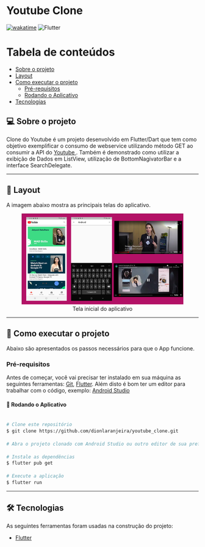 # Youtube Clone

[![wakatime](https://wakatime.com/badge/user/16c43c19-b8cc-47b4-8504-d9db3204dc71/project/f522731b-c47a-4d62-b48a-47c905346670.svg)](https://wakatime.com/badge/user/16c43c19-b8cc-47b4-8504-d9db3204dc71/project/f522731b-c47a-4d62-b48a-47c905346670)
<img alt="Flutter" src="https://img.shields.io/badge/Flutter-%2302569B.svg?style=for-the-badge&logo=Flutter&logoColor=white" />

Tabela de conteúdos
=================
<!--ts-->
   * [Sobre o projeto](#-sobre-o-projeto)
   * [Layout](#-layout)
   * [Como executar o projeto](#-como-executar-o-projeto)
     * [Pré-requisitos](#pré-requisitos)
     * [Rodando o Aplicativo](#-rodando-o-aplicativo)
   * [Tecnologias](#-tecnologias)
<!--te-->


## 💻 Sobre o projeto

Clone do Youtube é um projeto desenvolvido em Flutter/Dart que tem como objetivo exemplificar o consumo de webservice utilizando método GET ao consumir a API do    <span> <a href="https://www.googleapis.com/youtube/v3"> Youtube </a> </span>. Também é demonstrado como utilizar a exibição de Dados em ListView, utilização de BottomNagivatorBar e a interface SearchDelegate. 


---

## 🎨 Layout
A imagem abaixo mostra as principais telas do aplicativo.

<figure align="center">
  <img src="https://github.com/dionlaranjeira/youtube_clone/blob/main/images/layout_app.png" alt="Layout do aplicativo">
  <figcaption>Tela inicial do aplicativo</figcaption>
</figure>

---

## 🚀 Como executar o projeto
Abaixo são apresentados os passos necessários para que o App funcione.

### Pré-requisitos

Antes de começar, você vai precisar ter instalado em sua máquina as seguintes ferramentas:
[Git](https://git-scm.com), [Flutter](https://flutter.dev/docs/get-started/install). 
Além disto é bom ter um editor para trabalhar com o código, exemplo: [Android Studio](https://developer.android.com/studio)

#### 🎲 Rodando o Aplicativo

```bash

# Clone este repositório
$ git clone https://github.com/dionlaranjeira/youtube_clone.git

# Abra o projeto clonado com Android Studio ou outro editor de sua preferência

# Instale as dependências
$ flutter pub get

# Execute a aplicação 
$ flutter run


```

---

## 🛠 Tecnologias

As seguintes ferramentas foram usadas na construção do projeto:

- [Flutter](https://flutter.dev/)
